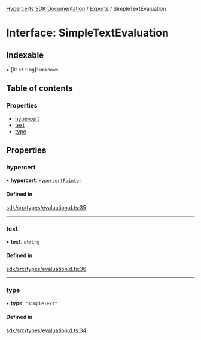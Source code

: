 [Hypercerts SDK Documentation](../README.md) / [Exports](../modules.md) / SimpleTextEvaluation

# Interface: SimpleTextEvaluation

## Indexable

▪ [k: `string`]: `unknown`

## Table of contents

### Properties

- [hypercert](SimpleTextEvaluation.md#hypercert)
- [text](SimpleTextEvaluation.md#text)
- [type](SimpleTextEvaluation.md#type)

## Properties

### hypercert

• **hypercert**: [`HypercertPointer`](HypercertPointer.md)

#### Defined in

[sdk/src/types/evaluation.d.ts:35](https://github.com/Network-Goods/hypercerts/blob/1e395d9/sdk/src/types/evaluation.d.ts#L35)

---

### text

• **text**: `string`

#### Defined in

[sdk/src/types/evaluation.d.ts:36](https://github.com/Network-Goods/hypercerts/blob/1e395d9/sdk/src/types/evaluation.d.ts#L36)

---

### type

• **type**: `"simpleText"`

#### Defined in

[sdk/src/types/evaluation.d.ts:34](https://github.com/Network-Goods/hypercerts/blob/1e395d9/sdk/src/types/evaluation.d.ts#L34)
